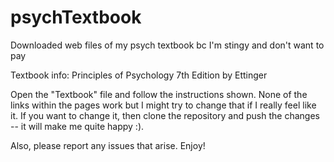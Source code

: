 # psychTextbook

Downloaded web files of my psych textbook bc I'm stingy and don't want to pay 

Textbook info: Principles of Psychology 7th Edition by Ettinger

Open the "Textbook" file and follow the instructions shown.
None of the links within the pages work but I might try to change that if I really feel like it. If you want to change it, then clone the repository and push the changes -- it will make me quite happy :).

Also, please report any issues that arise. Enjoy!
